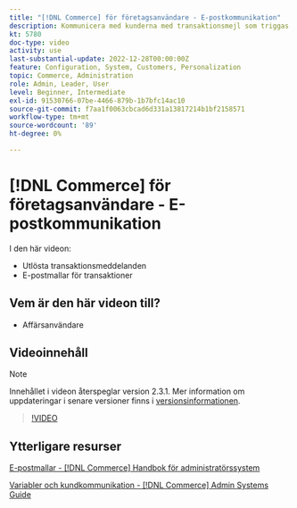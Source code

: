 ```yaml
---
title: "[!DNL Commerce] för företagsanvändare - E-postkommunikation"
description: Kommunicera med kunderna med transaktionsmejl som triggas av deras handlingar i butiken. Anpassa och konfigurera e-postmallarna för din butik.
kt: 5780
doc-type: video
activity: use
last-substantial-update: 2022-12-28T00:00:00Z
feature: Configuration, System, Customers, Personalization
topic: Commerce, Administration
role: Admin, Leader, User
level: Beginner, Intermediate
exl-id: 91530766-07be-4466-879b-1b7bfc14ac10
source-git-commit: f7aa1f0063cbcad6d331a13817214b1bf2158571
workflow-type: tm+mt
source-wordcount: '89'
ht-degree: 0%

---
```


# [!DNL Commerce] för företagsanvändare - E-postkommunikation

I den här videon:

- Utlösta transaktionsmeddelanden
- E-postmallar för transaktioner

## Vem är den här videon till?

- Affärsanvändare

## Videoinnehåll

>[!NOTE]
>
>Innehållet i videon återspeglar version 2.3.1. Mer information om uppdateringar i senare versioner finns i [versionsinformationen](https://experienceleague.adobe.com/docs/commerce-operations/release/notes/overview.html).

>[!VIDEO](https://video.tv.adobe.com/v/36190?quality=12&learn=on)

## Ytterligare resurser

[E-postmallar - [!DNL Commerce] Handbok för administratörssystem](https://experienceleague.adobe.com/docs/commerce-admin/systems/communications/email-templates.html)

[Variabler och kundkommunikation - [!DNL Commerce] Admin Systems Guide](https://experienceleague.adobe.com/docs/commerce-admin/systems/introduction.html#variables-and-customer-communications)
